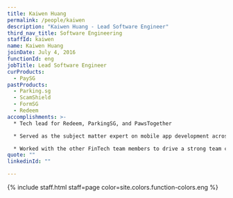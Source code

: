 ```yaml
---
title: Kaiwen Huang
permalink: /people/kaiwen
description: "Kaiwen Huang - Lead Software Engineer"
third_nav_title: Software Engineering
staffId: kaiwen
name: Kaiwen Huang
joinDate: July 4, 2016
functionId: eng
jobTitle: Lead Software Engineer
curProducts:
  - PaySG
pastProducts:
  - Parking.sg
  - ScamShield
  - FormSG
  - Redeem
accomplishments: >-
  * Tech lead for Redeem, ParkingSG, and PawsTogether

  * Served as the subject matter expert on mobile app development across OGP, consulting on multiple products and driving discussions with Apple on OGP organisation accounts

  * Worked with the other FinTech team members to drive a strong team culture of user-centricity, iterativeness, and cross-functional collaboration
quote: ""
linkedinId: ""

---
```


{% include staff.html staff=page color=site.colors.function-colors.eng %}
